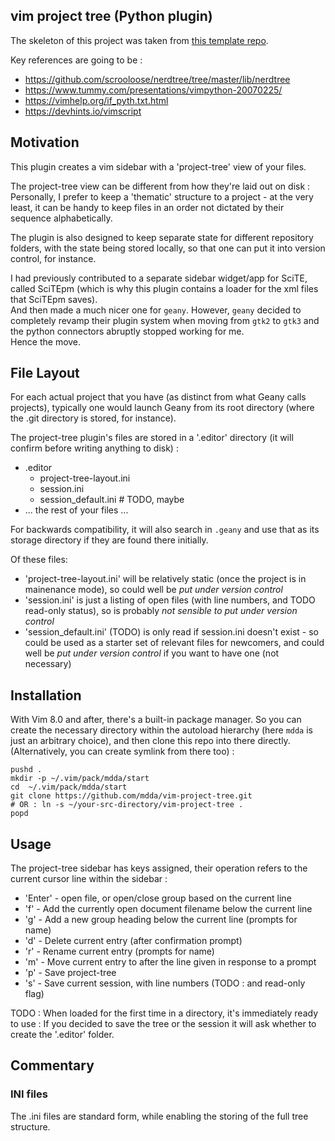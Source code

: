 ## vim project tree (Python plugin)

The skeleton of this project was taken from [this template repo](https://github.com/mdda/vim-plugin-python).

Key references are going to be :
*  https://github.com/scrooloose/nerdtree/tree/master/lib/nerdtree
*  https://www.tummy.com/presentations/vimpython-20070225/
*  https://vimhelp.org/if_pyth.txt.html
*  https://devhints.io/vimscript



## Motivation 

This plugin creates a vim sidebar with a 'project-tree' view of your files.  

The project-tree view can be different from how they're laid out on disk : 
Personally, I prefer to keep a 'thematic' structure to a project - 
at the very least, it can be handy to keep files in an order not dictated by their sequence alphabetically.

<!-- ![Screenshot](./img/vim-project-tree_screenshot-1.png?raw=true)  !-->

The plugin is also designed to keep separate state for different repository folders, with the state being stored locally, 
so that one can put it into version control, for instance.

I had previously contributed to a separate sidebar widget/app for SciTE, called SciTEpm (which is why this plugin
contains a loader for the xml files that SciTEpm saves).  
And then made a much nicer one for `geany`.  However, `geany` decided to completely revamp their plugin system 
when moving from `gtk2` to `gtk3` and the python connectors abruptly stopped working for me.  
Hence the move.


## File Layout

For each actual project that you have (as distinct from what Geany calls projects), typically one would 
launch Geany from its root directory (where the .git directory is stored, for instance).

The project-tree plugin's files are stored in a '.editor' directory (it will confirm before writing anything to disk) :

 * .editor
   + project-tree-layout.ini
   + session.ini
   + session_default.ini # TODO, maybe
 * ... the rest of your files ...

For backwards compatibility, it will also search in `.geany` and use that as 
its storage directory if they are found there initially.

Of these files:
 * 'project-tree-layout.ini' will be relatively static (once the project is in mainenance mode), 
    so could well be *put under version control*
 * 'session.ini' is just a listing of open files (with line numbers, and TODO read-only status), 
    so is probably *not sensible to put under version control*
 * 'session_default.ini' (TODO) is only read if session.ini doesn't exist - 
    so could be used as a starter set of relevant files for newcomers,
    and could well be *put under version control* if you want to have one (not necessary)
 
 
##  Installation

With Vim 8.0 and after, there's a built-in package manager.  So you can create the necessary directory within the autoload hierarchy 
(here `mdda` is just an arbitrary choice), and then clone this repo into there directly.  (Alternatively, you can create symlink from there too) :

```
pushd . 
mkdir -p ~/.vim/pack/mdda/start
cd  ~/.vim/pack/mdda/start
git clone https://github.com/mdda/vim-project-tree.git
# OR : ln -s ~/your-src-directory/vim-project-tree .
popd
```


## Usage 

The project-tree sidebar has keys assigned, their operation refers to the current cursor line within the sidebar :
 * 'Enter' - open file, or open/close group based on the current line
 * 'f' - Add the currently open document filename below the current line
 * 'g' - Add a new group heading below the current line (prompts for name)
 * 'd' - Delete current entry (after confirmation prompt)
 * 'r' - Rename current entry (prompts for name)
 * 'm' - Move current entry to after the line given in response to a prompt
 * 'p' - Save project-tree
 * 's' - Save current session, with line numbers (TODO : and read-only flag)
 
TODO : When loaded for the first time in a directory, it's immediately ready to use : If you decided to save 
the tree or the session it will ask whether to create the '.editor' folder.



## Commentary

### INI files

The .ini files are standard form, while enabling the storing of the full tree structure.

